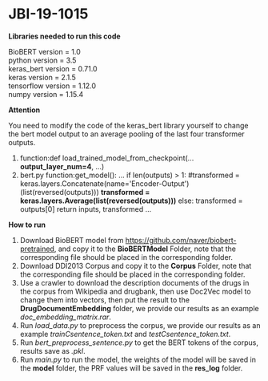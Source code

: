 # JBI-19-1015

**Libraries needed to run this code**

BioBERT version = 1.0  
python version = 3.5  
keras_bert version = 0.71.0  
keras version = 2.1.5  
tensorflow version = 1.12.0  
numpy version = 1.15.4

**Attention**

You need to modify the code of the keras_bert library yourself to change the bert model output to an average pooling of the last four transformer outputs.
1. function:def load_trained_model_from_checkpoint(... **output_layer_num=4**, ...)
2. bert.py function:get_model(): 
...
if len(outputs) > 1:
            #transformed = keras.layers.Concatenate(name='Encoder-Output')(list(reversed(outputs)))
            **transformed = keras.layers.Average(list(reversed(outputs)))**
        else:
            transformed = outputs[0]
        return inputs, transformed
...

**How to run**

1. Download BioBERT model from https://github.com/naver/biobert-pretrained, and copy it to the **BioBERTModel** Folder, note that the corresponding file should be placed in the corresponding folder.
2. Download DDI2013 Corpus and copy it to the **Corpus** Folder,  note that the corresponding file should be placed in the corresponding folder.
4. Use a crawler to download the description documents of the drugs in the corpus from Wikipedia and drugbank, then use Doc2Vec model to change them into vectors, then put the result to the **DrugDocumentEmbedding** folder, we provide our results as an example *doc_embedding_matrix.rar*.
5. Run *load_data.py* to preprocess the corpus, we provide our results as an example *trainCsentence_token.txt* and *testCsentence_token.txt*. 
6. Run *bert_preprocess_sentence.py* to get the BERT tokens of the corpus, results save as *.pkl*. 
7. Run *main.py* to run the model, the weights of the model will be saved in the **model** folder, the PRF values will be saved in the **res_log** folder. 
